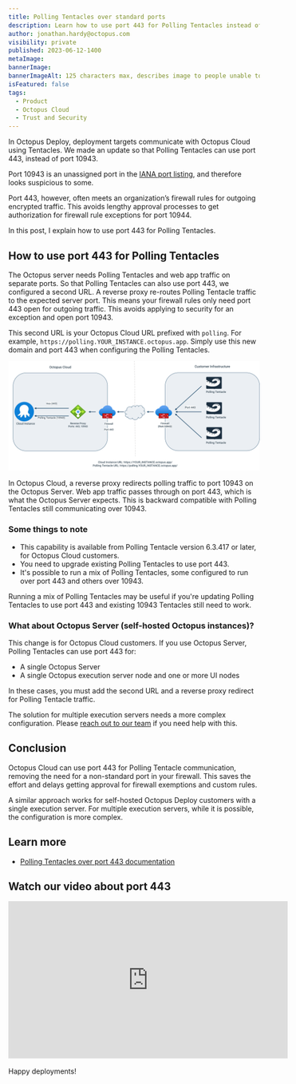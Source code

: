 ```yaml
---
title: Polling Tentacles over standard ports
description: Learn how to use port 443 for Polling Tentacles instead of the non-standard 10943. 
author: jonathan.hardy@octopus.com
visibility: private
published: 2023-06-12-1400
metaImage: 
bannerImage: 
bannerImageAlt: 125 characters max, describes image to people unable to see it.
isFeatured: false
tags: 
  - Product
  - Octopus Cloud
  - Trust and Security
---
```


In Octopus Deploy, deployment targets communicate with Octopus Cloud using Tentacles. We made an update so that Polling Tentacles can use port 443, instead of port 10943. 

Port 10943 is an unassigned port in the [IANA port listing](https://www.iana.org/assignments/service-names-port-numbers/service-names-port-numbers.xhtml?&page=120), and therefore looks suspicious to some. 

Port 443, however, often meets an organization’s firewall rules for outgoing encrypted traffic. This avoids lengthy approval processes to get authorization for firewall rule exceptions for port 10944. 

In this post, I explain how to use port 443 for Polling Tentacles.

## How to use port 443 for Polling Tentacles

The Octopus server needs Polling Tentacles and web app traffic on separate ports. So that Polling Tentacles can also use port 443, we configured a second URL. A reverse proxy re-routes Polling Tentacle traffic to the expected server port. This means your firewall rules only need port 443 open for outgoing traffic. This avoids applying to security for an exception and open port 10943.

This second URL is your Octopus Cloud URL prefixed with `polling`. For example, `https://polling.YOUR_INSTANCE.octopus.app`. Simply use this new domain and port 443 when configuring the Polling Tentacles.

![Polling tentacles configured to use second url and port 443. Traffic entering  Octopus Cloud firewall on 443 and redirected to port 10943 on Octopus Server](oc-polling-tentacles-over-443.png "width=500")

In Octopus Cloud, a reverse proxy redirects polling traffic to port 10943 on the Octopus Server. Web app traffic passes through on port 443, which is what the Octopus Server expects. This is backward compatible with Polling Tentacles still communicating over 10943.

### Some things to note

- This capability is available from Polling Tentacle version 6.3.417 or later, for Octopus Cloud customers. 
- You need to upgrade existing Polling Tentacles to use port 443. 
- It's possible to run a mix of Polling Tentacles, some configured to run over port 443 and others over 10943. 

Running a mix of Polling Tentacles may be useful if you're updating Polling Tentacles to use port 443 and existing 10943 Tentacles still need to work.

### What about Octopus Server (self-hosted Octopus instances)?

This change is for Octopus Cloud customers. If you use Octopus Server, Polling Tentacles can use port 443 for:

- A single Octopus Server
- A single Octopus execution server node and one or more UI nodes 

In these cases, you must add the second URL and a reverse proxy redirect for Polling Tentacle traffic.

The solution for multiple execution servers needs a more complex configuration. Please [reach out to our team](mailto:customersuccess@octopus.com) if you need help with this.

## Conclusion

Octopus Cloud can use port 443 for Polling Tentacle communication, removing the need for a non-standard port in your firewall. This saves the effort and delays getting approval for firewall exemptions and custom rules.

A similar approach works for self-hosted Octopus Deploy customers with a single execution server. For multiple execution servers, while it is possible, the configuration is more complex.

## Learn more

- [Polling Tentacles over port 443 documentation](https://octopus.com/docs/infrastructure/deployment-targets/tentacle/polling-tentacles-over-port-443)


## Watch our video about port 443

<iframe width="560" height="315" src="https://www.youtube.com/embed/a4yeAwWwXi8" title="YouTube video player" frameborder="0" allow="accelerometer; autoplay; clipboard-write; encrypted-media; gyroscope; picture-in-picture" allowfullscreen></iframe>


Happy deployments!